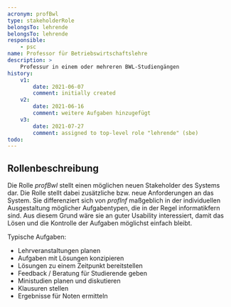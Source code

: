 ```yaml
---
acronym: profBwl
type: stakeholderRole
belongsTo: lehrende
belongsTo: lehrende
responsible: 
    - psc
name: Professor für Betriebswirtschaftslehre
description: >
    Professur in einem oder mehreren BWL-Studiengängen
history:
    v1:
        date: 2021-06-07
        comment: initially created
    v2:
        date: 2021-06-16
        comment: weitere Aufgaben hinzugefügt
    v3: 
        date: 2021-07-27
        comment: assigned to top-level role "lehrende" (sbe)        
todo:        
---
```


## Rollenbeschreibung

Die Rolle _profBwl_ stellt einen möglichen neuen Stakeholder des Systems dar. Die Rolle stellt dabei zusätzliche bzw. neue Anforderungen an das System. Sie differenziert sich von _profInf_ maßgeblich in der individuellen Ausgestaltung möglicher Aufgabentypen, die in der Regel informatikfern sind. Aus diesem Grund wäre sie an guter Usability interessiert, damit das Lösen und die Kontrolle der Aufgaben möglichst einfach bleibt. 

Typische Aufgaben:

* Lehrveranstaltungen planen
* Aufgaben mit Lösungen konzipieren
* Lösungen zu einem Zeitpunkt bereitstellen
* Feedback / Beratung für Studierende geben
* Ministudien planen und diskutieren
* Klausuren stellen
* Ergebnisse für Noten ermitteln
